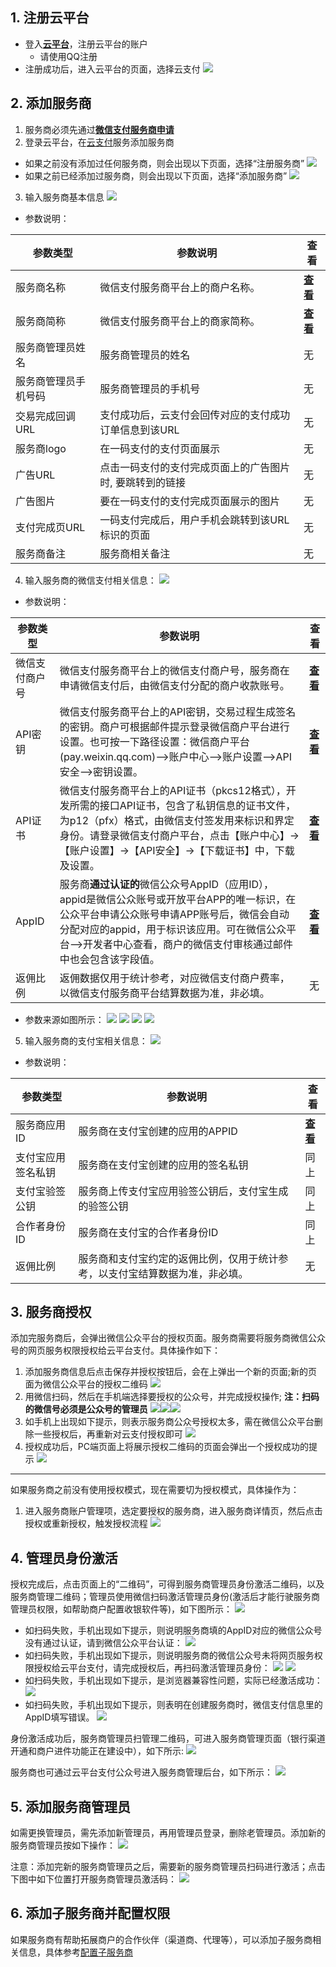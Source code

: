 ## 1. 注册云平台

- 登入[**云平台**](http://tce.fsphere.cn)，注册云平台的账户
  - 请使用QQ注册
- 注册成功后，进入云平台的页面，选择云支付
![](http://imgcache.tce.fsphere.cn/static/mc.qcloudimg.com/static/img/9968fbdde34ec7483a4cc2563b01fa95/image.png)

## 2. 添加服务商

1) 服务商必须先通过[**微信支付服务商申请**](https://pay.weixin.qq.com)
2) 登录云平台，在[云支付](http://console.tce.fsphere.cn/cpay)服务添加服务商
  - 如果之前没有添加过任何服务商，则会出现以下页面，选择“注册服务商”
![](http://imgcache.tce.fsphere.cn/static/mc.qcloudimg.com/static/img/bc93b47c34cc1b0007404fb279ed34d1/image.png)
  - 如果之前已经添加过服务商，则会出现以下页面，选择“添加服务商”
![](http://imgcache.tce.fsphere.cn/static/main.qcloudimg.com/raw/f0dc764a3dbc21f5779a72c5015d980c.png)
3) 输入服务商基本信息
![](http://imgcache.tce.fsphere.cn/static/main.qcloudimg.com/raw/6c641d1302eeee1f2593a730f1fdda0f.png)
  - 参数说明：

| 参数类型 | 参数说明 | 查看 |
|---------|---------|---------|
| 服务商名称 | 微信支付服务商平台上的商户名称。 |  [**查看**](https://pay.weixin.qq.com/index.php/core/account/info) |
| 服务商简称 | 微信支付服务商平台上的商家简称。 |  [**查看**](https://pay.weixin.qq.com/index.php/core/account/info) |
| 服务商管理员姓名 | 服务商管理员的姓名 | 无 |
| 服务商管理员手机号码 | 服务商管理员的手机号 | 无 |
| 交易完成回调URL | 支付成功后，云支付会回传对应的支付成功订单信息到该URL | 无 |
| 服务商logo | 在一码支付的支付页面展示 | 无 |
| 广告URL | 点击一码支付的支付完成页面上的广告图片时, 要跳转到的链接 | 无 |
| 广告图片 | 要在一码支付的支付完成页面展示的图片 | 无 |
| 支付完成页URL | 一码支付完成后，用户手机会跳转到该URL标识的页面 | 无 |
| 服务商备注 | 服务商相关备注 | 无 |

4) 输入服务商的微信支付相关信息：
![](http://imgcache.tce.fsphere.cn/static/mc.qcloudimg.com/static/img/8fecda1614bd6705bb66d21bda173128/image.png)
  - 参数说明：

| 参数类型 | 参数说明 | 查看 |
|---------|---------|---------|
| 微信支付商户号 | 微信支付服务商平台上的微信支付商户号，服务商在申请微信支付后，由微信支付分配的商户收款账号。 |  [**查看**](https://pay.weixin.qq.com/index.php/core/account/info) |
| API密钥 | 微信支付服务商平台上的API密钥，交易过程生成签名的密钥。商户可根据邮件提示登录微信商户平台进行设置。也可按一下路径设置：微信商户平台(pay.weixin.qq.com)-->账户中心-->账户设置-->API安全-->密钥设置。 |  [**查看**](https://pay.weixin.qq.com/index.php/core/cert/api_cert) |
| API证书 | 微信支付服务商平台上的API证书（pkcs12格式），开发所需的接口API证书，包含了私钥信息的证书文件，为p12（pfx）格式，由微信支付签发用来标识和界定身份。请登录微信支付商户平台，点击【账户中心】->【账户设置】->【API安全】->【下载证书】中，下载及设置。 | [**查看**](https://pay.weixin.qq.com/index.php/core/cert/api_cert) |
|AppID|服务商**通过认证的**微信公众号AppID（应用ID），appid是微信公众账号或开放平台APP的唯一标识，在公众平台申请公众账号申请APP账号后，微信会自动分配对应的appid，用于标识该应用。可在微信公众平台-->开发者中心查看，商户的微信支付审核通过邮件中也会包含该字段值。|[**查看**](https://mp.weixin.qq.com)|
| 返佣比例 | 返佣数据仅用于统计参考，对应微信支付商户费率，以微信支付服务商平台结算数据为准，非必填。 | 无 |

  - 参数来源如图所示：
![](http://imgcache.tce.fsphere.cn/static/mc.qcloudimg.com/static/img/05cccdf743c82440e284d953bdebd312/image.png)
![](http://imgcache.tce.fsphere.cn/static/mc.qcloudimg.com/static/img/3f3260669294f8a1ed371a0dd8b81753/image.png)
![](http://imgcache.tce.fsphere.cn/static/mc.qcloudimg.com/static/img/27ee2106acff0ad1246f674ee3717a8a/image.png)
![](http://imgcache.tce.fsphere.cn/static/mc.qcloudimg.com/static/img/5550863d5d7b924a90def5995f0c8563/image.png)

5) 输入服务商的支付宝相关信息：
![](http://imgcache.tce.fsphere.cn/static/mc.qcloudimg.com/static/img/c3515314ab4bb211688eb234214c496d/image.png)
  - 参数说明：

| 参数类型 | 参数说明 | 查看 |
|---------|---------|---------|
| 服务商应用ID | 服务商在支付宝创建的应用的APPID | [**查看**](http://tce.fsphere.cn/document/product/569/12471) |
| 支付宝应用签名私钥 | 服务商在支付宝创建的应用的签名私钥 | 同上 |
| 支付宝验签公钥 | 服务商上传支付宝应用验签公钥后，支付宝生成的验签公钥 | 同上 |
| 合作者身份ID | 服务商在支付宝的合作者身份ID | 同上 |
| 返佣比例 | 服务商和支付宝约定的返佣比例，仅用于统计参考，以支付宝结算数据为准，非必填。| 无 |

## 3. 服务商授权

添加完服务商后，会弹出微信公众平台的授权页面。服务商需要将服务商微信公众号的网页服务权限授权给云平台支付。具体操作如下：

1) 添加服务商信息后点击保存并授权按钮后，会在上弹出一个新的页面;新的页面为微信公众平台的授权二维码
![](http://imgcache.tce.fsphere.cn/static/mc.qcloudimg.com/static/img/5ffa346aca9b94a3c042d8526045f7f9/image.png)
2) 用微信扫码，然后在手机端选择要授权的公众号，并完成授权操作; **注：扫码的微信号必须是公众号的管理员**
![](http://imgcache.tce.fsphere.cn/static/mc.qcloudimg.com/static/img/b545b7f2cb9dd5897d5b3b58a2bfca46/image.jpg)![](http://imgcache.tce.fsphere.cn/static/mc.qcloudimg.com/static/img/214885a647faa2c0bfdccc7902364844/image.jpg)![](http://imgcache.tce.fsphere.cn/static/mc.qcloudimg.com/static/img/f6bccf7cbf7e27b8cee7cfe1f29e73af/image.jpg)
3) 如手机上出现如下提示，则表示服务商公众号授权太多，需在微信公众平台删除一些授权后，再重新对云支付授权即可
![](http://imgcache.tce.fsphere.cn/static/mc.qcloudimg.com/static/img/6a5adb62a51dddc00bb29a8d7cb65117/image.png)
4) 授权成功后，PC端页面上将展示授权二维码的页面会弹出一个授权成功的提示
![](http://imgcache.tce.fsphere.cn/static/mc.qcloudimg.com/static/img/29fff384deb47ea22728fcde42870f32/image.png)

---

如果服务商之前没有使用授权模式，现在需要切为授权模式，具体操作为：

1) 进入服务商账户管理项，选定要授权的服务商，进入服务商详情页，然后点击授权或重新授权，触发授权流程
![](http://imgcache.tce.fsphere.cn/static/mc.qcloudimg.com/static/img/b3a6f41b36c1e65b55e992fc2abb320f/image.png)

## 4. 管理员身份激活

授权完成后，点击页面上的“二维码”，可得到服务商管理员身份激活二维码，以及服务商管理二维码；管理员使用微信扫码激活管理员身份(激活后才能行驶服务商管理员权限，如帮助商户配置收银软件等)，如下图所示：
 ![](http://imgcache.tce.fsphere.cn/static/mc.qcloudimg.com/static/img/ee4074964a06408be13409d057d37211/image.png)

- 如扫码失败，手机出现如下提示，则说明服务商填的AppID对应的微信公众号没有通过认证，请到微信公众平台认证：
![](http://imgcache.tce.fsphere.cn/static/mc.qcloudimg.com/static/img/610a55beb2c1add93b3d0fb827ba38e6/image.jpg)
- 如扫码失败，手机出现如下提示，则说明服务商的微信公众号未将网页服务权限授权给云平台支付，请完成授权后，再扫码激活管理员身份：
![](http://imgcache.tce.fsphere.cn/static/mc.qcloudimg.com/static/img/b51a14312d723266367d642a8d0c9df0/%7B0E7221D2-86D9-4ABA-BFB5-32ED9EE6B597%7D.png) ![](http://imgcache.tce.fsphere.cn/static/mc.qcloudimg.com/static/img/f78776ac02b281f112b690db60ece630/123.png)
- 如扫码失败，手机出现如下提示，是浏览器兼容性问题，实际已经激活成功：
![](http://imgcache.tce.fsphere.cn/static/mc.qcloudimg.com/static/img/4c8b31a331bb6c26c68e630fa9b4e1f6/image.png)
- 如扫码失败，手机出现如下提示，则表明在创建服务商时，微信支付信息里的AppID填写错误。
![](http://imgcache.tce.fsphere.cn/static/mc.qcloudimg.com/static/img/3464ea628fb9d46b98691f28ce6d6fab/1.png)

身份激活成功后，服务商管理员扫管理二维码，可进入服务商管理页面（银行渠道开通和商户进件功能正在建设中），如下所示:
![](http://imgcache.tce.fsphere.cn/static/mc.qcloudimg.com/static/img/0850714b4325788a444b360a5a9fcae6/image.jpg)

服务商也可通过云平台支付公众号进入服务商管理后台，如下所示：
![](http://imgcache.tce.fsphere.cn/static/mc.qcloudimg.com/static/img/274bb23259da5ee9b77d7663dceab3f0/image.jpg)

## 5. 添加服务商管理员

如需更换管理员，需先添加新管理员，再用管理员登录，删除老管理员。添加新的服务商管理员按如下操作：
![](http://imgcache.tce.fsphere.cn/static/mc.qcloudimg.com/static/img/eecb28552dfee03c47f0ea419dca4853/image.png)

注意：添加完新的服务商管理员之后，需要新的服务商管理员扫码进行激活；点击下图中如下位置打开服务商管理员激活码：
![](http://imgcache.tce.fsphere.cn/static/main.qcloudimg.com/raw/df6a8de43a36cd61678df56d4debcb70.png)

## 6. 添加子服务商并配置权限

如果服务商有帮助拓展商户的合作伙伴（渠道商、代理等），可以添加子服务商相关信息，具体参考[配置子服务商](http://tce.fsphere.cn/document/product/569/13703)
